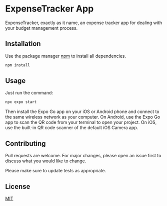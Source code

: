# ExpenseTracker App

ExpenseTracker, exactly as it name, an expense tracker app  for dealing with your budget management process.

## Installation

Use the package manager [npm](https://www.npmjs.com/) to install all dependencies.

```bash
npm install
```

## Usage
Just run the command:
```bash
npx expo start
```
Then install the Expo Go app on your iOS or Android phone and connect to the same wireless network as your computer. On Android, use the Expo Go app to scan the QR code from your terminal to open your project. On iOS, use the built-in QR code scanner of the default iOS Camera app.
## Contributing

Pull requests are welcome. For major changes, please open an issue first
to discuss what you would like to change.

Please make sure to update tests as appropriate.

## License

[MIT](https://choosealicense.com/licenses/mit/)